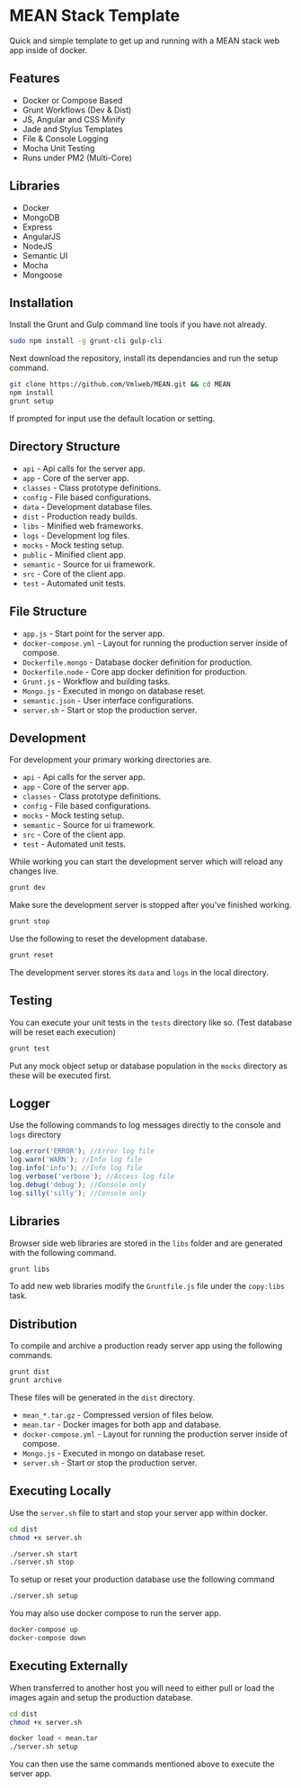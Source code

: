 # MEAN Stack Template

Quick and simple template to get up and running with a MEAN stack web app inside of docker.

## Features

  * Docker or Compose Based
  * Grunt Workflows (Dev & Dist)
  * JS, Angular and CSS Minify
  * Jade and Stylus Templates
  * File & Console Logging
  * Mocha Unit Testing
  * Runs under PM2 (Multi-Core)
  
## Libraries

  * Docker
  * MongoDB
  * Express
  * AngularJS
  * NodeJS
  * Semantic UI
  * Mocha
  * Mongoose

## Installation

Install the Grunt and Gulp command line tools if you have not already.

```bash
sudo npm install -g grunt-cli gulp-cli
```

Next download the repository, install its dependancies and run the setup command.

```bash
git clone https://github.com/Vmlweb/MEAN.git && cd MEAN
npm install
grunt setup
```

If prompted for input use the default location or setting.

## Directory Structure

- `api` - Api calls for the server app.
- `app` - Core of the server app.
- `classes` - Class prototype definitions.
- `config` - File based configurations.
- `data` - Development database files.
- `dist` - Production ready builds.
- `libs` - Minified web frameworks.
- `logs` - Development log files.
- `mocks` - Mock testing setup.
- `public` - Minified client app.
- `semantic` - Source for ui framework.
- `src` - Core of the client app.
- `test` - Automated unit tests.

## File Structure

- `app.js` - Start point for the server app.
- `docker-compose.yml` - Layout for running the production server inside of compose.
- `Dockerfile.mongo` - Database docker definition for production.
- `Dockerfile.node` - Core app docker definition for production.
- `Grunt.js` - Workflow and building tasks.
- `Mongo.js` - Executed in mongo on database reset.
- `semantic.json` - User interface configurations.
- `server.sh` - Start or stop the production server.

## Development

For development your primary working directories are.

- `api` - Api calls for the server app.
- `app` - Core of the server app.
- `classes` - Class prototype definitions.
- `config` - File based configurations.
- `mocks` - Mock testing setup.
- `semantic` - Source for ui framework.
- `src` - Core of the client app.
- `test` - Automated unit tests.

While working you can start the development server which will reload any changes live.

```bash
grunt dev
```

Make sure the development server is stopped after you've finished working.

```bash
grunt stop
```

Use the following to reset the development database.

```bash
grunt reset
```

The development server stores its `data` and `logs` in the local directory.

## Testing

You can execute your unit tests in the `tests` directory like so. (Test database will be reset each execution)

```bash
grunt test
```

Put any mock object setup or database population in the `mocks` directory as these will be executed first.

## Logger

Use the following commands to log messages directly to the console and `logs` directory

```javascript
log.error('ERROR'); //Error log file
log.warn('WARN'); //Info log file
log.info('info'); //Info log file
log.verbose('verbose'); //Access log file
log.debug('debug'); //Console only
log.silly('silly'); //Console only
```

## Libraries

Browser side web libraries are stored in the `libs` folder and are generated with the following command.

```bash
grunt libs
```

To add new web libraries modify the `Gruntfile.js` file under the `copy:libs` task.

## Distribution

To compile and archive a production ready server app using the following commands.

```bash
grunt dist
grunt archive
```

These files will be generated in the `dist` directory.

- `mean_*.tar.gz` - Compressed version of files below.
- `mean.tar` - Docker images for both app and database.
- `docker-compose.yml` - Layout for running the production server inside of compose.
- `Mongo.js` - Executed in mongo on database reset.
- `server.sh` - Start or stop the production server.

## Executing Locally

Use the `server.sh` file to start and stop your server app within docker.

```bash
cd dist
chmod +x server.sh

./server.sh start
./server.sh stop
```

To setup or reset your production database use the following command

```bash
./server.sh setup
```

You may also use docker compose to run the server app.

```bash
docker-compose up
docker-compose down
```

## Executing Externally

When transferred to another host you will need to either pull or load the images again and setup the production database.

```bash
cd dist
chmod +x server.sh

docker load < mean.tar
./server.sh setup
```

You can then use the same commands mentioned above to execute the server app.